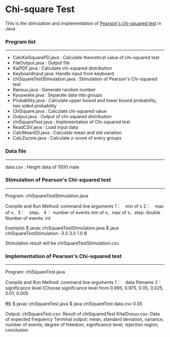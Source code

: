 # Chi-square Test
This is the stimulation and implementation of [Pearson's chi-squared test](https://en.wikipedia.org/wiki/Pearson's_chi-squared_test) in Java

### Program list
***
- CalcKaiSquarePD.java : Calculate theoretical value of chi-squared test
- FileOutput.java : Output file
- KaiPDF.java : Calculate chi-squared distribution
- KeyboardInput.java: Handle input from keyboard
- chiSquareTestStimulation.java : Stimulation of Pearson's Chi-squared test
- Ransuu.java : Generate random number
- Kyuuwake.java : Separate data into groups
- Probability.java : Calculate upper bound and lower bound probability, two sided probability
- ChiSquare.java : Calculate chi-squared value
- Output.java : Output of chi-squared distribution
- chiSquareTest.java : Implementation of Chi-squared test
- ReadCSV.java : Load input data
- CalcMeanSD.java : Calculate mean and std variation
- CalcZscore.java : Calculate z-score of every groups

### Data file
***
data.csv : Height data of 1000 male

### Stimulation of Pearson's Chi-squared test
***
Program: chiSquareTestStimulation.java

Compile and Run Method:
command line arguments 1：　min of x 2：　max of x、3：　step、４： number of events
min of x、max of x、step: double
Number of events: int

Example)
$ javac chiSquareTestStimulation.java
$ java chiSquareTestStimulation -3.0 3.0 1.0 8  		

Stimulation result will be chiSquareTestStimulation.csv.

### Implementation of Pearson's Chi-squared test
***
Program: chiSquareTest.java

Compile and Run Method:
command line arguments 1：　data filename 2：　significance level
(Choose significance level from 0.995, 0.975, 0.05, 0.025, 0.01, 0.005

例)
$ javac chiSquareTest.java
$ java chiSquareTest data.csv 0.05 		

Output:
chiSquareTest.csv: Result of chiSquaredTest
KitaiDosuu.csv: Data of expected frequency
Terminal output: mean, standard deviation, variance, number of events, degree of freedom, significance level, rejection region, conclusion
